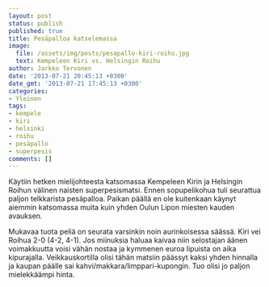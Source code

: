 ```yaml
---
layout: post
status: publish
published: true
title: Pesäpalloa katselemassa
image:
  file: /assets/img/posts/pesapallo-kiri-roihu.jpg
  text: Kempeleen Kiri vs. Helsingin Roihu
author: Jarkko Tervonen
date: '2013-07-21 20:45:13 +0300'
date_gmt: '2013-07-21 17:45:13 +0300'
categories:
- Yleinen
tags:
- kempele
- kiri
- helsinki
- roihu
- pesäpallo
- superpesis
comments: []
---
```

Käytiin hetken mielijohteesta katsomassa Kempeleen Kirin ja Helsingin Roihun välinen naisten superpesismatsi. Ennen sopupelikohua tuli seurattua paljon telkkarista pesäpalloa. Paikan päällä en ole kuitenkaan käynyt aiemmin katsomassa muita kuin yhden Oulun Lipon miesten kauden avauksen.

Mukavaa tuota peliä on seurata varsinkin noin aurinkoisessa säässä. Kiri vei Roihua 2-0 (4-2, 4-1). Jos miinuksia haluaa kaivaa niin selostajan äänen voimakkuutta voisi vähän nostaa ja kymmenen euroa lipuista on aika kipurajalla. Veikkauskortilla olisi tähän matsiin päässyt kaksi yhden hinnalla ja kaupan päälle sai kahvi/makkara/limppari-kupongin. Tuo olisi jo paljon mielekkäämpi hinta.
